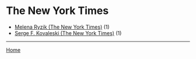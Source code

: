 # The New York Times

  * [Melena Ryzik (The New York Times)](../the-new-york-times/melena-ryzik/index.md) (1)
  * [Serge F. Kovaleski (The New York Times)](../the-new-york-times/serge-f-kovaleski/index.md) (1)

----

[Home](../index.md)
